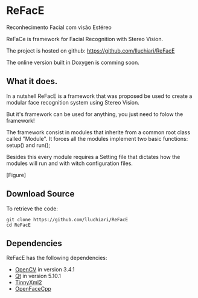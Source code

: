 # ReFacE #
Reconhecimento Facial com visão Estéreo

ReFaCe is framework for Facial Recognition with Stereo Vision.

The project is hosted on github: 
https://github.com/lluchiari/ReFacE

The online version built in Doxygen is comming soon.

## What it does. ##

In a nutshell ReFacE is a framework that was proposed be used to create a 
modular face recognition system using Stereo Vision.

But  it's framework can be used for anything, you just need to folow the framework!

The framework consist in modules that inherite from a common root class called "Module". It forces all the modules
implement two basic functions: setup() and run();

Besides this every module requires a Setting file that dictates how the modules will run and with witch configuration files.

[Figure]

## Download Source ##

To retrieve the code:

	git clone https://github.com/lluchiari/ReFacE
    cd ReFacE


## Dependencies ##


ReFacE has the following dependencies:

* [OpenCV](https://opencv.org/) in version 3.4.1
* [Qt](https://www.qt.io) in version 5.10.1
* [TinnyXml2](https://github.com/leethomason/tinyxml2)
* [OpenFaceCpp](https://github.com/aybassiouny/OpenFaceCpp)